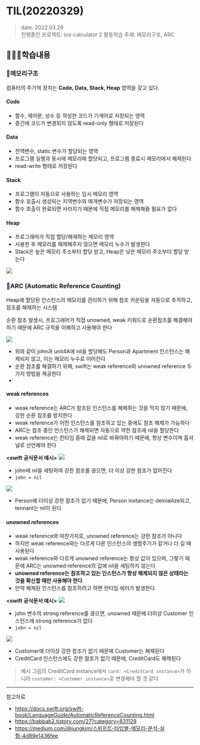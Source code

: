 # TIL(20220329)

> date: 2022.03.29</br>
> 진행중인 프로젝트: ios-calculator 2
> 활동학습 주제: 메모리구조, ARC

## 👩🏻‍💻학습내용
### 📝메모리구조
컴퓨터의 주기억 장치는 **Code, Data, Stack, Heap** 영역을 갖고 있다.
#### Code
- 함수, 제어문, 상수 등 작성한 코드가 기계어로 저장되는 영역
- 중간에 코드가 변경되지 않도록 read-only 형태로 저장된다

#### Data
- 전역변수, static 변수가 할당되는 영역
- 프로그램 실행과 동시에 메모리에 할당되고, 프로그램 종료시 메모리에서 해제된다
- read-write 형태로 저장된다

#### Stack
- 프로그램이 자동으로 사용하는 임시 메모리 영역
- 함수 호출시 생성되는 지역변수와 매개변수가 저장되는 영역
- 함수 호출이 완료되면 사라지기 때문에 직접 메모리를 해제해줄 필요가 없다

#### Heap
- 프로그래머가 직접 할당/해제하는 메모리 영역
- 사용한 후 메모리를 해제해주지 않으면 메모리 누수가 발생한다
- Stack은 높은 메모리 주소부터 할당 받고, Heap은 낮은 메모리 주소부터 할당 받는다

![](https://i.imgur.com/ec7sURh.png)



### 📝ARC (Automatic Reference Counting)
Heap에 할당된 인스턴스의 메모리를 관리하기 위해 참조 카운팅을 자동으로 추적하고, 참조를 해제하는 시스템

순환 참조 발생시, 프로그래머가 직접 unowned, weak 키워드로 순환참조를 해결해야하기 때문에 ARC 규칙을 이해하고 사용해야 한다

![](https://i.imgur.com/YWweh9p.png)

- 위와 같이 john과 unit4A에 nil을 할당해도 Person과 Apartment 인스턴스는 해제되지 않고, 이는 메모리 누수로 이어진다
- 순환 참조를 해결하기 위해, swift는 weak reference와 unowned reference 두 가지 방법을 제공한다
- 

#### weak references
- weak reference는 ARC가 참조된 인스턴스를 해제하는 것을 막지 않기 때문에, 강한 순환 참조를 방지한다
- weak reference가 어떤 인스턴스를 참조하고 있는 중에도 참조 해제가 가능하다
- ARC는 참조 중인 인스턴스가 해제되면 자동으로 약한 참조에 nil을 할당한다
- weak reference는 런타임 중에 값을 nil로 바꿔야하기 때문에, 항상 변수이며 옵셔널로 선언해야 한다

**<swift 공식문서 예시>**
![](https://i.imgur.com/25LQh1x.png)
- john에 nil을 세팅하여 강한 참조를 끊으면, 더 이상 강한 참조가 없어진다
- `john = nil`

![](https://i.imgur.com/CtjxdxW.png)
- Person에 더이상 강한 참조가 없기 때문에, Person instance는 deiniailize되고, tennant는 nil이 된다


#### unowned references
- weak reference와 마찬가지로, unowned reference는 강한 참조가 아니다
- 하지만 weak reference와는 다르게 다른 인스턴스의 생명주기가 같거나 더 길 때 사용된다
- weak reference와 다르게 unowned reference는 항상 값이 있으며, 그렇기 때문에 ARC는 unowned reference의 값에 nil을 세팅하지 않는다
- **unowned reference는 참조하고 있는 인스턴스가 항상 해제되지 않은 상태라는 것을 확신할 때만 사용해야 한다**
- 만약 해제된 인스턴스를 참조하려고 하면 런타임 에러가 발생한다

**<swift 공식문서 예시>**
![](https://i.imgur.com/yAvekkQ.png)
- john 변수의 strong reference를 끊으면, unowned 때문에 더이상 Customer 인스턴스에 strong reference가 없다
- `john = nil`

![](https://i.imgur.com/4SSynmZ.png)
- Customer에 더이상 강한 참조가 없기 때문에 Customer는 해제된다
- CreditCard 인스턴스에도 강한 참조가 없기 때문에, CreditCard도 해제된다
> 예시 그림의 CreditCard instance에서 `card: <CreditCard instance>`가 아니라 `customer: <Customer instance>`로 변경해야 할 것 같다
    
---
참고자료
- https://docs.swift.org/swift-book/LanguageGuide/AutomaticReferenceCounting.html
- https://babbab2.tistory.com/27?category=831129
- https://medium.com/@jungkim/스위프트-타입별-메모리-분석-실험-4d89e1436fee
